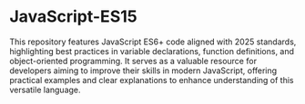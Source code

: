 # JavaScript-ES15
This repository features JavaScript ES6+ code aligned with 2025 standards, highlighting best practices in variable declarations, function definitions, and object-oriented programming. It serves as a valuable resource for developers aiming to improve their skills in modern JavaScript, offering practical examples and clear explanations to enhance understanding of this versatile language.